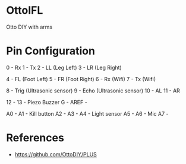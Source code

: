 # OttoIFL

Otto DIY with arms

# Pin Configuration

0 - Rx
1 - Tx
2 - LL (Leg Left)
3 - LR (Leg Right)

4 - FL (Foot Left)
5 - FR (Foot Right)
6 - Rx (Wifi)
7 - Tx (Wifi)

8 - Trig (Ultrasonic sensor)
9 - Echo (Ultrasonic sensor)
10 - AL
11 - AR

12 - 
13 - Piezo Buzzer
G - 
AREF - 

A0 - 
A1 - Kill button
A2 - 
A3 - 
A4 - Light sensor
A5 - 
A6 - Mic
A7 - 


# References
- https://github.com/OttoDIY/PLUS

